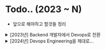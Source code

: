 # Todo.. (2023 ~ N)

- 앞으로 해야하고 할것들 정리

<details>
<summary> [2023년] Backend 개발자에서 Devops로 전환 </summary>
<div markdown="1">

- CI / CD Pipeline

  - [x] Terraform
  - [x] Github
  - [x] Jenkins
  - [x] Push The ECR
  - [x] Trigger EventBridge
  - [x] Deploy ECS
  - [x] Deploy (Blue / Green)
  - [x] Rollback (ECS)
  - [x] Kubernetis theory

- CDN

  - [x] Download use S3
  - [x] Download use CloudFront from S3
  - [x] Deploy Static Page use CloudFront (Terraform)

- DevSecOps + Network

  - [x] Region 간 통신 Best Practice (VPC Peering, transit gateway)

- SNS

  - [x] Cloud Watch
  - [x] SNS
  - [x] Lambda
  - [x] Slack Webhooks
  - [x] EventBridge + Lambda + Slack Notification
  - [x] 간단하게 프로젝트로 만들어보기 (만능 슬랙봇)

- Service

  - [x] Docker
  - [x] ECS
  - [x] Kinesis
  - [x] Kinesis DataStream + Kinesis Firehoes + S3

- Lanaguage & lib

  - [x] Golang
  - [x] Cobra (CLI)

- Todo Repository

  - [x] golang-eb-ecs
  - [x] ecs-master
  - [x] cicd-pipeline
  - [x] simple-sns-slack

- Infra Project
  - [x] Teleport (서버 접근제어)

</div>
</details>

<details>
<summary> [2024년] Devops Engineering을 제대로... </summary>
<div markdown="1">

- 전년도에 못한 Todo

  - [x] ECS For CiCD FullSet (ECS + Jenkins + CodeDeploy + Best Practice)
  - [x] ECS For Kinesis Pipeline (firelens + firehoes + s3)
  - [ ] NatGateway에 대해서 공부하기...
  - [x] Elastic Search (EFK, ELK)
  - [ ] ES Deep Dive(Elastic Agent, APM, Fleet-Manager)
  - [x] LogStash 깊게 공부해보기
  - [ ] Prometheus (node-export, black-box)
  - [ ] MQTT Protocol (RealTime Chatting Service)
  - [ ] Chat Service (API Gateway + Lambda + DynamoDB)
  - [ ] zookeeper from Service Discovery
  - [ ] <a href="https://kafka.apache.org/documentation/#introduction">Kafka 문서 정독하기</a>
  - [ ] <a href="https://debezium.io/documentation/reference/stable/connectors/mysql.html">Debizium 문서 정독하기 </a>

- Engineering

  - [ ] AWS Data Pipeline (Kinesis, EMR, Glue)
  - [ ] Glue 기반한 DataFlow 구성해보기 (EC2 - APIGateway - Kinesis DataStream - Kinesis Firehoes - S3 - AWS Glue)
          - S3 데이터 저장 (Bronze Data, Silver Data, Golden Data 고려
  - [ ] Airflow
  - [ ] Deep Dive Data Engineering (Spark, Flink, Apache Beam)
  - [ ] snowflake
  - [ ] DataHub (Linkedin Opensource)

- CDN

  - [ ] CloudFlare

- Langauge

  - [ ] Golang Deep Dive
  - [ ] gossm 개량해서 사용하기
  - [x] go cobra를 사용해서 CLI 만들기

- DevSecOps

  - [ ] WAF , WAF 자동화, 특정 IP를 Temp형태로 제어
  - [ ] AWS Security Hub
  - [ ] SOAR (보안 오케스트레이션, 자동화)
  - [ ] Consoleme 공부하기
  - [ ] ABAC (Attribute-Based Access Control) 공부해보기 + IAM
  - [x] Cloud Trail + Event Bridge + SNS + AWS Chatbot + Slack

- Infra

  - [ ] Golang + Lambda + DynamoDB
  - [ ] ECS Fargate + Sonarcube + Clair or Scout + EFK (ES + Fluentd + Kibana) + VPC Lattic
  - [ ] Kubernetes, k8s
  - [ ] EKS + Istio
  - [ ] 여러 인스턴스에 널려진 Container들의 정보를 한곳에서 보고싶음.. (Noamd나 Portrainer 들은 각 인스턴스에서만 동작함 -> 별롬)
  - [ ] CloudWatch + Kinesis Firehoes + S3 + Athena / Kinesis Fiehoes 와 Event Bridge + Lambda 중에 어떤것이 더 효율적인가? (Lambda가 효율적이긴 함...)

- Certificate
  - [ ] AWS Associate
  - [ ] Certified Kubernetes Administrator (CKA)

- Side-Project
  - [ ] 나만의 AWS Architecture 구상도
  - [ ] TodoList (co-app)

</div>
</details>
